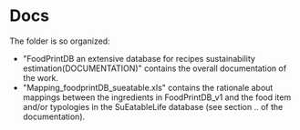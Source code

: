 # Docs

The folder is so organized:

* 	"FoodPrintDB an extensive database for recipes sustainability estimation(DOCUMENTATION)" contains the overall documentation of the work.
*   "Mapping_foodprintDB_sueatable.xls" contains the rationale about mappings between the ingredients in FoodPrintDB_v1 and the food item and/or typologies in the SuEatableLife database (see section .. of the documentation).

